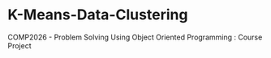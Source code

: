 # K-Means-Data-Clustering
COMP2026 - Problem Solving Using Object Oriented Programming : Course Project
